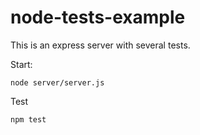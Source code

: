 # node-tests-example

This is an express server with several tests.

Start:
```
node server/server.js
```

Test
```
npm test
```
